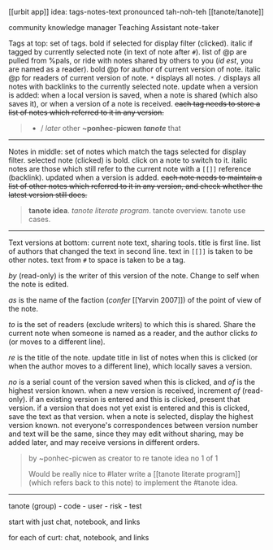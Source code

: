 [[urbit app]] idea: tags-notes-text
pronounced tah-noh-teh
[[tanote/tanote]]

community knowledge manager
Teaching Assistant
note-taker

Tags at top: set of tags. bold if selected for display filter (clicked). italic if tagged by currently selected note (in text of note after `#`).  list of @p are pulled from %pals, or ride with notes shared by others to you (*id est*, you are named as a reader).  bold @p for author of current version of note.  italic @p for readers of current version of note.  `*` displays all notes.  `/` displays all notes with backlinks to the currently selected note.  update when a version is added: when a local version is saved, when a note is shared (which also saves it), or when a version of a note is received.  ~~each tag needs to store a list of notes which referred to it in any version.~~

> * / *later* other **~ponhec-picwen** __*tanote*__ that 

---

Notes in middle: set of notes which match the tags selected for display filter.  selected note (clicked) is bold.  click on a note to switch to it.  italic notes are those which still refer to the current note with a `[[]]` reference (backlink).  updated when a version is added.  ~~each note needs to maintain a list of other notes which referred to it in any version, and check whether the latest version still does.~~

> **tanote idea**.  *tanote literate program*.  tanote overview.  tanote use cases.

---

Text versions at bottom: current note text, sharing tools.  title is first line.  list of authors that changed the text in second line.  text in `[[]]` is taken to be other notes.  text from `#` to space is taken to be a tag.

*by* (read-only) is the writer of this version of the note.  Change to self when the note is edited.

_as_ is the name of the faction (_confer_ [[Yarvin 2007]]) of the point of view of the note.

*to* is the set of readers (exclude writers) to which this is shared.  Share the current note when someone is named as a reader, and the author clicks *to* (or moves to a different line).

*re* is the title of the note. update title in list of notes when this is clicked (or when the author moves to a different line), which locally saves a version.

*no* is a serial count of the version saved when this is clicked, and *of* is the highest version known.  when a new version is received, increment *of* (read-only).  if an existing version is entered and this is clicked, present that version.  if a version that does not yet exist is entered and this is clicked, save the text as that version.  when a note is selected, display the highest version known.  not everyone's correspondences between version number and text will be the same, since they may edit without sharing, may be added later, and may receive versions in different orders.

> by ~ponhec-picwen as creator
> to 
> re tanote idea
> no 1 of 1
> 
> Would be really nice to #later write a [[tanote literate program]] (which refers back to this note) to implement the #tanote idea.

---

tanote (group)
	- code
	- user
	- risk
	- test

start with just chat, notebook, and links

for each of curt: chat, notebook, and links

